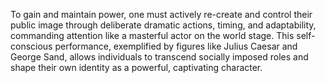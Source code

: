 To gain and maintain power, one must actively re-create and control their public image through deliberate dramatic actions, timing, and adaptability, commanding attention like a masterful actor on the world stage. This self-conscious performance, exemplified by figures like Julius Caesar and George Sand, allows individuals to transcend socially imposed roles and shape their own identity as a powerful, captivating character.
